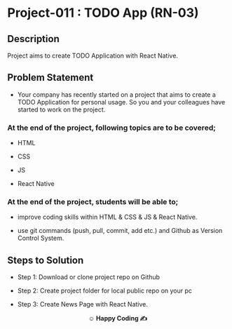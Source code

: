 # Project-011 : TODO App (RN-03)

## Description

Project aims to create TODO Application with React Native.

## Problem Statement

- Your company has recently started on a project that aims to create a TODO Application for personal usage. So you and your colleagues have started to work on the project.


### At the end of the project, following topics are to be covered;

- HTML

- CSS

- JS

- React Native

### At the end of the project, students will be able to;

- improve coding skills within HTML & CSS & JS & React Native.

- use git commands (push, pull, commit, add etc.) and Github as Version Control System.

## Steps to Solution

- Step 1: Download or clone project repo on Github

- Step 2: Create project folder for local public repo on your pc

- Step 3: Create News Page with React Native.

**<p align="center">&#9786; Happy Coding &#9997;</p>**
